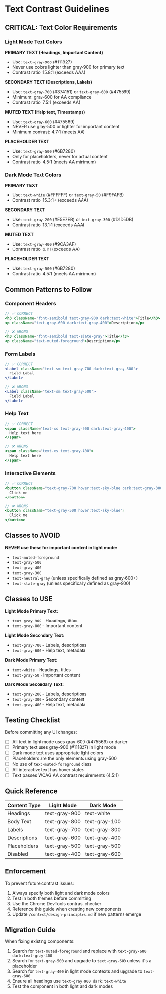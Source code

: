 # Text Contrast Guidelines

## CRITICAL: Text Color Requirements

### Light Mode Text Colors

**PRIMARY TEXT (Headings, Important Content)**
- Use: `text-gray-900` (#111827)
- Never use colors lighter than gray-900 for primary text
- Contrast ratio: 15.8:1 (exceeds AAA)

**SECONDARY TEXT (Descriptions, Labels)**  
- Use: `text-gray-700` (#374151) or `text-gray-600` (#475569)
- Minimum: gray-600 for AA compliance
- Contrast ratio: 7.5:1 (exceeds AA)

**MUTED TEXT (Help text, Timestamps)**
- Use: `text-gray-600` (#475569)
- NEVER use gray-500 or lighter for important content
- Minimum contrast: 4.7:1 (meets AA)

**PLACEHOLDER TEXT**
- Use: `text-gray-500` (#6B7280)
- Only for placeholders, never for actual content
- Contrast ratio: 4.5:1 (meets AA minimum)

### Dark Mode Text Colors

**PRIMARY TEXT**
- Use: `text-white` (#FFFFFF) or `text-gray-50` (#F9FAFB)
- Contrast ratio: 15.3:1+ (exceeds AAA)

**SECONDARY TEXT**
- Use: `text-gray-200` (#E5E7EB) or `text-gray-300` (#D1D5DB)
- Contrast ratio: 13.1:1 (exceeds AAA)

**MUTED TEXT**
- Use: `text-gray-400` (#9CA3AF)
- Contrast ratio: 6.1:1 (exceeds AA)

**PLACEHOLDER TEXT**
- Use: `text-gray-500` (#6B7280)
- Contrast ratio: 4.5:1 (meets AA minimum)

## Common Patterns to Follow

### Component Headers
```jsx
// ✅ CORRECT
<h3 className="font-semibold text-gray-900 dark:text-white">Title</h3>
<p className="text-gray-600 dark:text-gray-400">Description</p>

// ❌ WRONG
<h3 className="font-semibold text-slate-gray">Title</h3>
<p className="text-muted-foreground">Description</p>
```

### Form Labels
```jsx
// ✅ CORRECT
<Label className="text-sm text-gray-700 dark:text-gray-300">
  Field Label
</Label>

// ❌ WRONG  
<Label className="text-sm text-gray-500">
  Field Label
</Label>
```

### Help Text
```jsx
// ✅ CORRECT
<span className="text-xs text-gray-600 dark:text-gray-400">
  Help text here
</span>

// ❌ WRONG
<span className="text-xs text-gray-400">
  Help text here
</span>
```

### Interactive Elements
```jsx
// ✅ CORRECT
<button className="text-gray-700 hover:text-sky-blue dark:text-gray-300 dark:hover:text-sky-blue">
  Click me
</button>

// ❌ WRONG
<button className="text-gray-500 hover:text-sky-blue">
  Click me
</button>
```

## Classes to AVOID

**NEVER use these for important content in light mode:**
- `text-muted-foreground`
- `text-gray-500` 
- `text-gray-400`
- `text-gray-300`
- `text-neutral-gray` (unless specifically defined as gray-600+)
- `text-slate-gray` (unless specifically defined as gray-900)

## Classes to USE

**Light Mode Primary Text:**
- `text-gray-900` - Headings, titles
- `text-gray-800` - Important content

**Light Mode Secondary Text:**
- `text-gray-700` - Labels, descriptions
- `text-gray-600` - Help text, metadata

**Dark Mode Primary Text:**
- `text-white` - Headings, titles
- `text-gray-50` - Important content

**Dark Mode Secondary Text:**
- `text-gray-200` - Labels, descriptions  
- `text-gray-300` - Secondary content
- `text-gray-400` - Help text, metadata

## Testing Checklist

Before committing any UI changes:

- [ ] All text in light mode uses gray-600 (#475569) or darker
- [ ] Primary text uses gray-900 (#111827) in light mode
- [ ] Dark mode text uses appropriate light colors
- [ ] Placeholders are the only elements using gray-500
- [ ] No use of `text-muted-foreground` class
- [ ] All interactive text has hover states
- [ ] Text passes WCAG AA contrast requirements (4.5:1)

## Quick Reference

| Content Type | Light Mode | Dark Mode |
|-------------|------------|-----------|
| Headings | text-gray-900 | text-white |
| Body Text | text-gray-800 | text-gray-100 |
| Labels | text-gray-700 | text-gray-300 |
| Descriptions | text-gray-600 | text-gray-400 |
| Placeholders | text-gray-500 | text-gray-500 |
| Disabled | text-gray-400 | text-gray-600 |

## Enforcement

To prevent future contrast issues:

1. Always specify both light and dark mode colors
2. Test in both themes before committing
3. Use the Chrome DevTools contrast checker
4. Reference this guide when creating new components
5. Update `/context/design-principles.md` if new patterns emerge

## Migration Guide

When fixing existing components:

1. Search for `text-muted-foreground` and replace with `text-gray-600 dark:text-gray-400`
2. Search for `text-gray-500` and upgrade to `text-gray-600` unless it's a placeholder
3. Search for `text-gray-400` in light mode contexts and upgrade to `text-gray-600`
4. Ensure all headings use `text-gray-900 dark:text-white`
5. Test the component in both light and dark modes